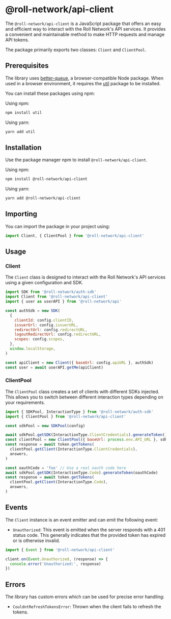 # @roll-network/api-client

The `@roll-network/api-client` is a JavaScript package that offers an easy and efficient way to interact with the Roll Network's API services. It provides a convenient and maintainable method to make HTTP requests and manage API tokens. 

The package primarily exports two classes: `Client` and `ClientPool`.

## Prerequisites

The library uses [better-queue](https://www.npmjs.com/package/better-queue), a browser-compatible Node package. When used in a browser environment, it requires the [util](https://www.npmjs.com/package/util) package to be installed.

You can install these packages using npm:

Using npm:

```bash
npm install util
```

Using yarn:

```bash
yarn add util
```

## Installation

Use the package manager npm to install `@roll-network/api-client`.

Using npm:

```bash
npm install @roll-network/api-client
```

Using yarn:

```bash
yarn add @roll-network/api-client
```

## Importing

You can import the package in your project using:

```javascript
import Client, { ClientPool } from '@roll-network/api-client'
```

## Usage

### Client

The `Client` class is designed to interact with the Roll Network's API services using a given configuration and SDK.

```javascript
import SDK from '@roll-network/auth-sdk'
import Client from '@roll-network/api-client'
import { user as userAPI } from '@roll-network/api'

const authSdk = new SDK(
  {
    clientId: config.clientID,
    issuerUrl: config.issuerURL,
    redirectUrl: config.redirectURL,
    logoutRedirectUrl: config.redirectURL,
    scopes: config.scopes,
  },
  window.localStorage,
)

const apiClient = new Client({ baseUrl: config.apiURL }, authSdk)
const user = await userAPI.getMe(apiClient)
```

### ClientPool

The `ClientPool` class creates a set of clients with different SDKs injected. This allows you to switch between different interaction types depending on your requirements.

```javascript
import { SDKPool, InteractionType } from '@roll-network/auth-sdk'
import { ClientPool } from '@roll-network/api-client'

const sdkPool = new SDKPool(config)

await sdkPool.getSDK(InteractionType.ClientCredentials).generateToken()
const clientPool = new ClientPool({ baseUrl: process.env.API_URL }, sdkPool)
const response = await token.getTokens(
  clientPool.getClient(InteractionType.ClientCredentials),
  answers,
)

const oauthCode = 'foo' // Use a real oauth code here
await sdkPool.getSDK(InteractionType.Code).generateToken(oauthCode)
const response = await token.getTokens(
  clientPool.getClient(InteractionType.Code),
  answers,
)
```

## Events

The `Client` instance is an event emitter and can emit the following event:

- `Unauthorized`: This event is emitted when the server responds with a 401 status code. This generally indicates that the provided token has expired or is otherwise invalid.

```javascript
import { Event } from '@roll-network/api-client'

client.on(Event.Unauthorized, (response) => {
  console.error('Unauthorized:', response)
})
```

## Errors

The library has custom errors which can be used for precise error handling:

- `CouldntRefreshTokensError`: Thrown when the client fails to refresh the tokens.

